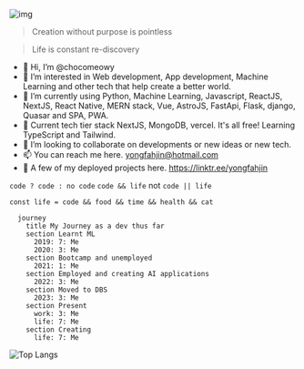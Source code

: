 ![img](https://i.imgur.com/gFFbMBH.png)
>Creation without purpose is pointless

>Life is constant re-discovery 
- 👋 Hi, I’m @chocomeowy
- 👀 I’m interested in Web development, App development, Machine Learning and other tech that help create a better world. 
- 🌱 I’m currently using Python, Machine Learning, Javascript, ReactJS, NextJS, React Native, MERN stack, Vue, AstroJS, FastApi, Flask, django, Quasar and SPA, PWA.
- 🍮 Current tech tier stack NextJS, MongoDB, vercel. It's all free! Learning TypeScript and Tailwind. 
- 💞️ I’m looking to collaborate on developments or new ideas or new tech. 
- 📫 You can reach me here. yongfahjin@hotmail.com
- 🤗 A few of my deployed projects here. https://linktr.ee/yongfahjin

`code ? code : no code` `code && life` not `code || life`

`const life = code && food && time && health && cat` 

```mermaid
  journey
    title My Journey as a dev thus far
    section Learnt ML
      2019: 7: Me
      2020: 3: Me
    section Bootcamp and unemployed
      2021: 1: Me
    section Employed and creating AI applications
      2022: 3: Me
    section Moved to DBS 
      2023: 3: Me
    section Present
      work: 3: Me
      life: 7: Me
    section Creating
      life: 7: Me
```

![Top Langs](https://github-readme-stats.vercel.app/api/top-langs/?username=chocomeowy&theme=vision-friendly-dark&count_private=true&show_icons=true)
